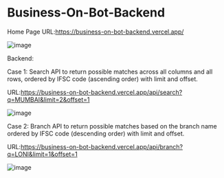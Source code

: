 # Business-On-Bot-Backend

Home Page URL:https://business-on-bot-backend.vercel.app/

![image](https://user-images.githubusercontent.com/72434153/221829189-be50f422-c631-42b7-8a07-aebe15249ccf.png)


Backend:

Case 1:
Search API to return possible matches across all columns and all rows, ordered by IFSC code (ascending order) with limit and offset.

URL:https://business-on-bot-backend.vercel.app/api/search?q=MUMBAI&limit=2&offset=1

![image](https://user-images.githubusercontent.com/72434153/221829355-fd738c63-1a9c-4209-9d36-4c3e56eb215b.png)


Case 2:
Branch API to return possible matches based on the branch name ordered by IFSC code (descending order) with limit and offset.

URL:https://business-on-bot-backend.vercel.app/api/branch?q=LONI&limit=1&offset=1

![image](https://user-images.githubusercontent.com/72434153/221829669-0f5ab9bb-61e8-4371-94c9-63740f0f5a3e.png)
